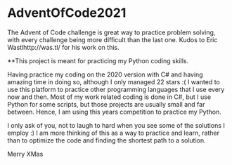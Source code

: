 # AdventOfCode2021
The Advent of Code challenge is great way to practice problem solving, with every challenge being more difficult than the last one. 
Kudos to Eric Wastlhttp://was.tl/ for his work on this.

**This project is meant for practicing my Python coding skills.

Having practice my coding on the 2020 version with C# and having amazing time in doing so, although I only managed 22 stars :( 
I wanted to use this platform to practice other programming languages that I use every now and then.
Most of my work related coding is done in C#, but I use Python for some scripts, but those projects are usually small and far between.
Hence, I am using this years competition to practice my Python. 

I only ask of you, not to laugh to hard when you see some of the solutions I employ :)
I am more thinking of this as a way to practice and learn, rather than to optimize the code and finding the shortest path to a solution. 

Merry XMas
